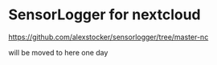 # SensorLogger for nextcloud

https://github.com/alexstocker/sensorlogger/tree/master-nc

will be moved to here one day
